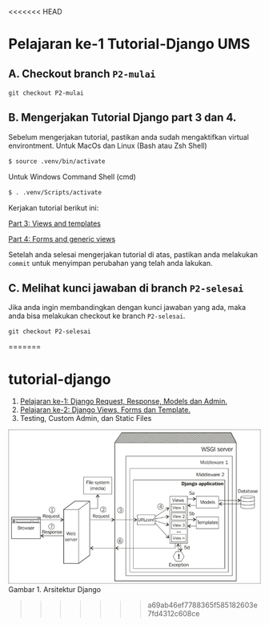 <<<<<<< HEAD
# Pelajaran ke-1 Tutorial-Django UMS

## A. Checkout branch `P2-mulai`
```
git checkout P2-mulai
```

## B. Mengerjakan Tutorial Django part 3 dan 4.
Sebelum mengerjakan tutorial, pastikan anda sudah mengaktifkan virtual environtment.
Untuk MacOs dan Linux (Bash atau Zsh Shell)
```bash
$ source .venv/bin/activate
```
Untuk Windows Command Shell (cmd)
```bash
$ . .venv/Scripts/activate
```

Kerjakan tutorial berikut ini:

[Part 3: Views and templates](https://docs.djangoproject.com/en/4.2/intro/tutorial03/)

[ Part 4: Forms and generic views](https://docs.djangoproject.com/en/4.2/intro/tutorial04/)

Setelah anda selesai mengerjakan tutorial di atas, pastikan anda melakukan `commit` untuk menyimpan perubahan yang telah anda lakukan.
## C. Melihat kunci jawaban di branch `P2-selesai`
Jika anda ingin membandingkan dengan kunci jawaban yang ada, maka anda bisa melakukan checkout ke branch `P2-selesai`.
```
git checkout P2-selesai
```
=======
# tutorial-django

1. [Pelajaran ke-1: Django Request, Response, Models dan Admin.](https://github.com/dosenjelata/tutorial-django/tree/P1-mulai)
2. [Pelajaran ke-2: Django Views, Forms dan Template.](https://github.com/dosenjelata/tutorial-django/tree/P2-mulai)
3. Testing, Custom Admin, dan Static Files

![Arsitektur Django](./public/django-architecture.png)
Gambar 1. Arsitektur Django
>>>>>>> a69ab46ef7788365f585182603e7fd4312c608ce
